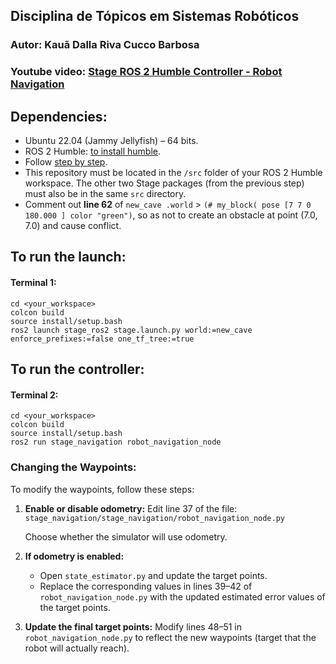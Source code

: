 ## Disciplina de Tópicos em Sistemas Robóticos
### Autor: Kauã Dalla Riva Cucco Barbosa
### Youtube video: [Stage ROS 2 Humble Controller - Robot Navigation](https://youtu.be/6ZxkkbWP5CE)

## Dependencies:

- Ubuntu 22.04 (Jammy Jellyfish) – 64 bits.
- ROS 2 Humble: [to install humble](https://docs.ros.org/en/humble/Installation/Ubuntu-Install-Debs.html).
- Follow [step by step](https://github.com/viniciuslg91/stage/blob/main/README.md).
- This repository must be located in the `/src` folder of your ROS 2 Humble workspace. The other two Stage packages (from the previous step) must also be in the same `src` directory.
- Comment out **line 62** of `new_cave .world` > `(# my_block( pose [7 7 0 180.000 ] color "green")`, so as not to create an obstacle at point (7.0, 7.0) and cause conflict.

## To run the launch:
#### Terminal 1:
```
cd <your_workspace>
colcon build
source install/setup.bash
ros2 launch stage_ros2 stage.launch.py world:=new_cave enforce_prefixes:=false one_tf_tree:=true
```

## To run the controller:
#### Terminal 2:
```
cd <your_workspace>
colcon build
source install/setup.bash
ros2 run stage_navigation robot_navigation_node
```

### Changing the Waypoints:
To modify the waypoints, follow these steps:
1. **Enable or disable odometry:**
   Edit line 37 of the file:
   `stage_navigation/stage_navigation/robot_navigation_node.py`
   
   Choose whether the simulator will use odometry.

3. **If odometry is enabled:**

   * Open `state_estimator.py` and update the target points.
   * Replace the corresponding values in lines 39–42 of `robot_navigation_node.py` with the updated estimated error values of the target points.

4. **Update the final target points:**
   Modify lines 48–51 in `robot_navigation_node.py` to reflect the new waypoints (target that the robot will actually reach).
